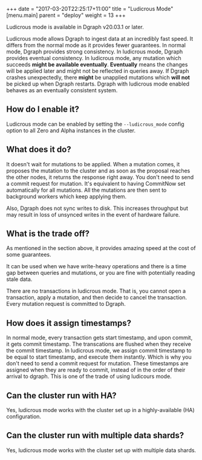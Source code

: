 +++
date = "2017-03-20T22:25:17+11:00"
title = "Ludicrous Mode"
[menu.main]
    parent = "deploy"
    weight = 13
+++

Ludicrous mode is available in Dgraph v20.03.1 or later.

Ludicrous mode allows Dgraph to ingest data at an incredibly fast speed. It differs from the normal mode as it provides fewer guarantees. In normal mode, Dgraph provides strong consistency. In ludicrous mode, Dgraph provides eventual consistency. In ludicrous mode, any mutation which succeeds **might be available eventually**. **Eventually** means the changes will be applied later and might not be reflected in queries away. If Dgraph crashes unexpectedly, there **might** be unapplied mutations which **will not** be picked up when Dgraph restarts. Dgraph with ludicrous mode enabled behaves as an eventually consistent system.


## How do I enable it?

Ludicrous mode can be enabled by setting the `--ludicrous_mode` config option to all Zero and Alpha instances in the cluster.


## What does it do?

It doesn't wait for mutations to be applied. When a mutation comes, it proposes the mutation to the cluster and as soon as the proposal reaches the other nodes, it returns the response right away. You don't need to send a commit request for mutation. It's equivalent to having CommitNow set automatically for all mutations. All the mutations are then sent to background workers which keep applying them.

Also, Dgraph does not sync writes to disk. This increases throughput but may result in loss of unsynced writes in the event of hardware failure.

## What is the trade off?

As mentioned in the section above, it provides amazing speed at the cost of some guarantees.

It can be used when we have write-heavy operations and there is a time gap between queries and mutations, or you are fine with potentially reading stale data.

There are no transactions in ludicrous mode. That is, you cannot open a transaction, apply a mutation, and then decide to cancel the transaction. Every mutation request is committed to Dgraph.

## How does it assign timestamps? 

In normal mode, every transaction gets start timestamp, and upon commit, it gets commit timestamp. The transcations are flushed when they receive the commit timestamp. In ludicrous mode, we assign commit timestamp to be equal to start timestamp, and execute them instantly. Which is why you don't need to send a commit request for mutation. 
These timestamps are assigned when they are ready to commit, instead of in the order of their arrival to dgraph. This is one of the trade of using ludicours mode.

## Can the cluster run with HA?

Yes, ludicrous mode works with the cluster set up in a highly-available (HA) configuration.

## Can the cluster run with multiple data shards?

Yes, ludicrous mode works with the cluster set up with multiple data shards.
